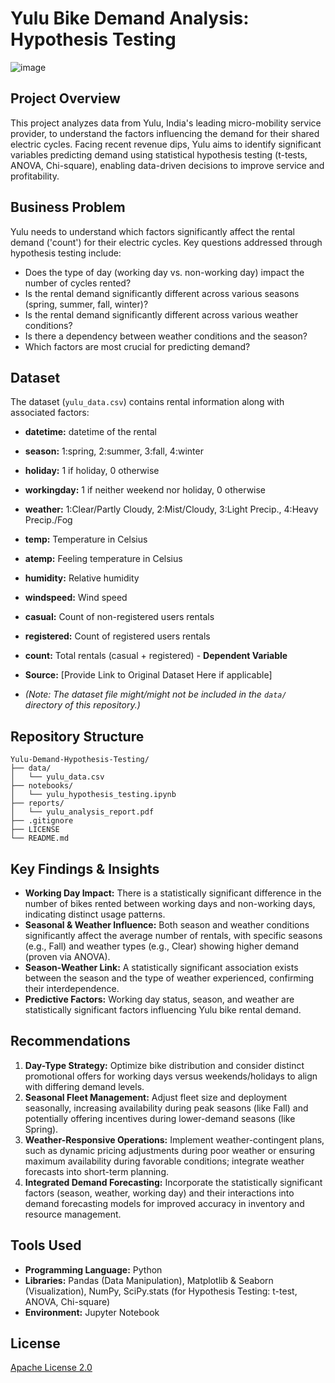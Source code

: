 # Yulu Bike Demand Analysis: Hypothesis Testing

![image](https://github.com/user-attachments/assets/3c97ba2d-b868-4be7-9b0b-776f90233abe)

## Project Overview

This project analyzes data from Yulu, India's leading micro-mobility service provider, to understand the factors influencing the demand for their shared electric cycles. Facing recent revenue dips, Yulu aims to identify significant variables predicting demand using statistical hypothesis testing (t-tests, ANOVA, Chi-square), enabling data-driven decisions to improve service and profitability.

## Business Problem

Yulu needs to understand which factors significantly affect the rental demand ('count') for their electric cycles. Key questions addressed through hypothesis testing include:
* Does the type of day (working day vs. non-working day) impact the number of cycles rented?
* Is the rental demand significantly different across various seasons (spring, summer, fall, winter)?
* Is the rental demand significantly different across various weather conditions?
* Is there a dependency between weather conditions and the season?
* Which factors are most crucial for predicting demand?

## Dataset

The dataset (`yulu_data.csv`) contains rental information along with associated factors:

* **datetime:** datetime of the rental
* **season:** 1:spring, 2:summer, 3:fall, 4:winter
* **holiday:** 1 if holiday, 0 otherwise
* **workingday:** 1 if neither weekend nor holiday, 0 otherwise
* **weather:** 1:Clear/Partly Cloudy, 2:Mist/Cloudy, 3:Light Precip., 4:Heavy Precip./Fog
* **temp:** Temperature in Celsius
* **atemp:** Feeling temperature in Celsius
* **humidity:** Relative humidity
* **windspeed:** Wind speed
* **casual:** Count of non-registered users rentals
* **registered:** Count of registered users rentals
* **count:** Total rentals (casual + registered) - **Dependent Variable**

* **Source:** [Provide Link to Original Dataset Here if applicable]
* *(Note: The dataset file might/might not be included in the `data/` directory of this repository.)*

## Repository Structure

```text
Yulu-Demand-Hypothesis-Testing/
├── data/
│   └── yulu_data.csv  
├── notebooks/
│   └── yulu_hypothesis_testing.ipynb   
├── reports/                      
│   └── yulu_analysis_report.pdf
├── .gitignore
├── LICENSE 
└── README.md
```
## Key Findings & Insights

* **Working Day Impact:** There is a statistically significant difference in the number of bikes rented between working days and non-working days, indicating distinct usage patterns.
* **Seasonal & Weather Influence:** Both season and weather conditions significantly affect the average number of rentals, with specific seasons (e.g., Fall) and weather types (e.g., Clear) showing higher demand (proven via ANOVA).
* **Season-Weather Link:** A statistically significant association exists between the season and the type of weather experienced, confirming their interdependence.
* **Predictive Factors:** Working day status, season, and weather are statistically significant factors influencing Yulu bike rental demand.

## Recommendations

1.  **Day-Type Strategy:** Optimize bike distribution and consider distinct promotional offers for working days versus weekends/holidays to align with differing demand levels.
2.  **Seasonal Fleet Management:** Adjust fleet size and deployment seasonally, increasing availability during peak seasons (like Fall) and potentially offering incentives during lower-demand seasons (like Spring).
3.  **Weather-Responsive Operations:** Implement weather-contingent plans, such as dynamic pricing adjustments during poor weather or ensuring maximum availability during favorable conditions; integrate weather forecasts into short-term planning.
4.  **Integrated Demand Forecasting:** Incorporate the statistically significant factors (season, weather, working day) and their interactions into demand forecasting models for improved accuracy in inventory and resource management.
   
## Tools Used

* **Programming Language:** Python
* **Libraries:** Pandas (Data Manipulation), Matplotlib & Seaborn (Visualization), NumPy, SciPy.stats (for Hypothesis Testing: t-test, ANOVA, Chi-square)
* **Environment:** Jupyter Notebook

## License
[Apache License 2.0](LICENSE)
